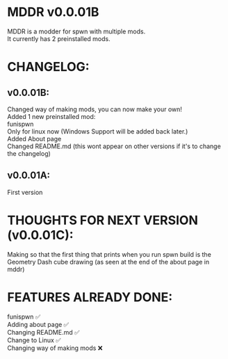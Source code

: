 # MDDR v0.0.01B

MDDR is a modder for spwn with multiple mods.<br>
It currently has 2 preinstalled mods.

# CHANGELOG:

## v0.0.01B:
Changed way of making mods, you can now make your own!<br>
Added 1 new preinstalled mod:<br>
funispwn<br>
Only for linux now (Windows Support will be added back later.)<br>
Added About page<br>
Changed README.md (this wont appear on other versions if it's to change the changelog)
## v0.0.01A:
First version

# THOUGHTS FOR NEXT VERSION (v0.0.01C):
Making so that the first thing that prints when you run spwn build is the Geometry Dash cube drawing (as seen at the end of the about page in mddr)

# FEATURES ALREADY DONE:
funispwn ✅<br>
Adding about page ✅<br>
Changing README.md ✅<br>
Change to Linux ✅<br>
Changing way of making mods ❌<br>
